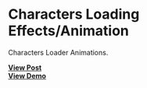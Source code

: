 # Characters Loading Effects/Animation
Characters Loader Animations.

<a href="https://designdrastic.com/snippet/loader-effects-with-boxcharacters-in-css"><strong>View Post</strong></a>
<br />
<a href="https://designdrastic.com/post/demo/loader-effects-with-boxcharacters-in-css"><strong>View Demo</strong></a>
